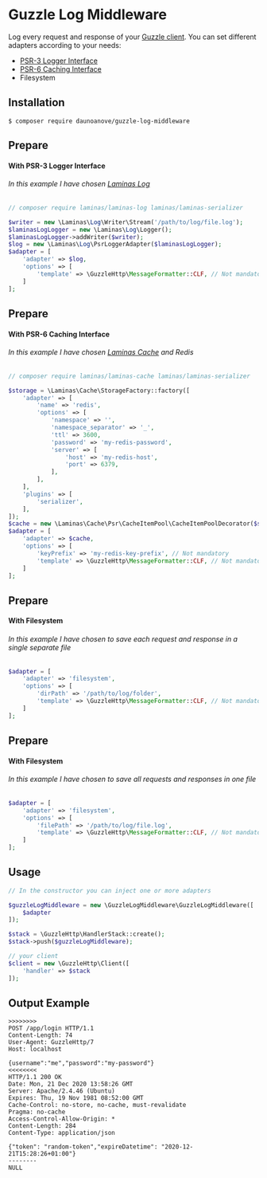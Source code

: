 # Guzzle Log Middleware
Log every request and response of your [Guzzle client](https://github.com/guzzle/guzzle). You can set different adapters according to your needs:
  - [PSR-3 Logger Interface](https://www.php-fig.org/psr/psr-3)
  - [PSR-6 Caching Interface](https://www.php-fig.org/psr/psr-6)
  - Filesystem
  
 ## Installation
```
$ composer require daunoanove/guzzle-log-middleware
```

## Prepare
#### With PSR-3 Logger Interface
###### In this example I have chosen [Laminas Log](https://github.com/laminas/laminas-log)

```php
// composer require laminas/laminas-log laminas/laminas-serializer

$writer = new \Laminas\Log\Writer\Stream('/path/to/log/file.log');
$laminasLogLogger = new \Laminas\Log\Logger();
$laminasLogLogger->addWriter($writer);
$log = new \Laminas\Log\PsrLoggerAdapter($laminasLogLogger);
$adapter = [
    'adapter' => $log,
    'options' => [
        'template' => \GuzzleHttp\MessageFormatter::CLF, // Not mandatory. For more information: https://github.com/guzzle/guzzle/blob/master/src/MessageFormatter.php
    ]
];
```

## Prepare
#### With PSR-6 Caching Interface
###### In this example I have chosen [Laminas Cache](https://github.com/laminas/laminas-cache) and Redis

```php
// composer require laminas/laminas-cache laminas/laminas-serializer

$storage = \Laminas\Cache\StorageFactory::factory([
    'adapter' => [
        'name' => 'redis',
        'options' => [
            'namespace' => '',
            'namespace_separator' => '_',
            'ttl' => 3600,
            'password' => 'my-redis-password',
            'server' => [
                'host' => 'my-redis-host',
                'port' => 6379,
            ],
        ],
    ],
    'plugins' => [
        'serializer',
    ],
]);
$cache = new \Laminas\Cache\Psr\CacheItemPool\CacheItemPoolDecorator($storage);
$adapter = [
    'adapter' => $cache,
    'options' => [
        'keyPrefix' => 'my-redis-key-prefix', // Not mandatory
        'template' => \GuzzleHttp\MessageFormatter::CLF, // Not mandatory. For more information: https://github.com/guzzle/guzzle/blob/master/src/MessageFormatter.php
    ]
];
```

## Prepare
#### With Filesystem
###### In this example I have chosen to save each request and response in a single separate file
```php
$adapter = [
    'adapter' => 'filesystem',
    'options' => [
        'dirPath' => '/path/to/log/folder',
        'template' => \GuzzleHttp\MessageFormatter::CLF, // Not mandatory. For more information: https://github.com/guzzle/guzzle/blob/master/src/MessageFormatter.php
    ]
];
```

## Prepare
#### With Filesystem
###### In this example I have chosen to save all requests and responses in one file
```php
$adapter = [
    'adapter' => 'filesystem',
    'options' => [
        'filePath' => '/path/to/log/file.log',
        'template' => \GuzzleHttp\MessageFormatter::CLF, // Not mandatory. For more information: https://github.com/guzzle/guzzle/blob/master/src/MessageFormatter.php
    ]
];
```

## Usage
```php
// In the constructor you can inject one or more adapters

$guzzleLogMiddleware = new \GuzzleLogMiddleware\GuzzleLogMiddleware([
    $adapter
]);

$stack = \GuzzleHttp\HandlerStack::create();
$stack->push($guzzleLogMiddleware);

// your client
$client = new \GuzzleHttp\Client([
    'handler' => $stack
]);
```

## Output Example
```
>>>>>>>>
POST /app/login HTTP/1.1
Content-Length: 74
User-Agent: GuzzleHttp/7
Host: localhost

{username":"me","password":"my-password"}
<<<<<<<<
HTTP/1.1 200 OK
Date: Mon, 21 Dec 2020 13:58:26 GMT
Server: Apache/2.4.46 (Ubuntu)
Expires: Thu, 19 Nov 1981 08:52:00 GMT
Cache-Control: no-store, no-cache, must-revalidate
Pragma: no-cache
Access-Control-Allow-Origin: *
Content-Length: 284
Content-Type: application/json

{"token": "random-token","expireDatetime": "2020-12-21T15:28:26+01:00"}
--------
NULL
```